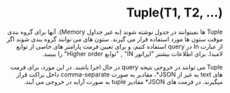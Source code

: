 <div dir="rtl">

# Tuple(T1, T2, ...)

Tuple ها نمیتوانند در جدول نوشته شوند (به غیر جداول Memory). آنها برای گروه بندی موقت ستون ها مورد استفاده قرار می گیرند. ستون های می توانند گروه بندی شوند اگر از عبارت In در query استفاده کنیم، و برای تعیین فرمت پارامتر های خاصی از توابع لامبدا. برای اطلاعات بیشتر "اپراتور IN" , "توابع Higher order" را ببینید.

Tuple می توانند در خروجی نتیجه query در حال اجرا باشند. در این مورد، برای فرمت های text به غیر از JSON\*، مقادیر به صورت comma-separate داخل براکت قرار میگیرند. در فرمت های JSON\* مقادیر tuple به صورت آرایه در خروجی می آیند.

</div>
